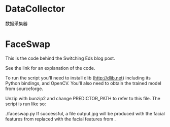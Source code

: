 # DataCollector
数据采集器



# FaceSwap
This is the code behind the Switching Eds blog post.

See the link for an explanation of the code.

To run the script you'll need to install dlib (http://dlib.net) including its Python bindings, and OpenCV. You'll also need to obtain the trained model from sourceforge.

Unzip with bunzip2 and change PREDICTOR_PATH to refer to this file. The script is run like so:

./faceswap.py <head image> <face image>
If successful, a file output.jpg will be produced with the facial features from <head image> replaced with the facial features from <face image>.
